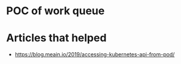 
# POC of work queue



# Articles that helped
* https://blog.meain.io/2019/accessing-kubernetes-api-from-pod/